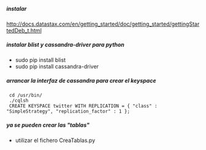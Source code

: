 ##### instalar
http://docs.datastax.com/en/getting_started/doc/getting_started/gettingStartedDeb_t.html

##### instalar blist y cassandra-driver para python
* sudo pip install blist
* sudo pip install cassandra-driver

##### arrancar la interfaz de cassandra para crear el keyspace
```
 cd /usr/bin/
 ./cqlsh
 CREATE KEYSPACE twitter WITH REPLICATION = { "class" : "SimpleStrategy", "replication_factor" : 1 };
```

##### ya se pueden crear las "tablas"
* utilizar el fichero CreaTablas.py
